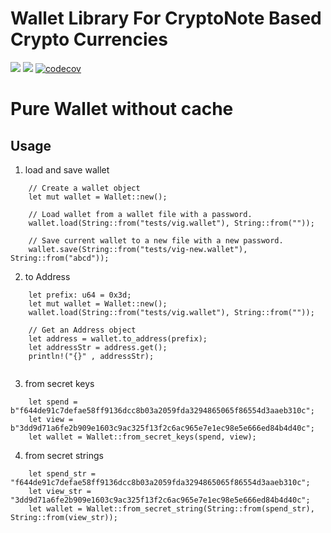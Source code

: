 # Wallet Library For CryptoNote Based Crypto Currencies


[![](https://travis-ci.com/cryptonote-rust/wallet.svg?branch=master)](https://travis-ci.com/cryptonote-rust/wallet)
[![](https://img.shields.io/crates/v/cryptonote-wallet.svg)](https://crates.io/crates/cryptonote-wallet)
[![codecov](https://codecov.io/gh/cryptonote-rust/wallet/branch/master/graph/badge.svg)](https://codecov.io/gh/cryptonote-rust/wallet)


# Pure Wallet without cache

## Usage

1. load and save wallet

```
    // Create a wallet object
    let mut wallet = Wallet::new();

    // Load wallet from a wallet file with a password.
    wallet.load(String::from("tests/vig.wallet"), String::from(""));

    // Save current wallet to a new file with a new password.
    wallet.save(String::from("tests/vig-new.wallet"), String::from("abcd"));
```

2. to Address
```
    let prefix: u64 = 0x3d;
    let mut wallet = Wallet::new();
    wallet.load(String::from("tests/vig.wallet"), String::from(""));

    // Get an Address object
    let address = wallet.to_address(prefix);
    let addressStr = address.get();
    println!("{}" , addressStr);
    
```

3. from secret keys
```
    let spend = b"f644de91c7defae58ff9136dcc8b03a2059fda3294865065f86554d3aaeb310c";
    let view = b"3dd9d71a6fe2b909e1603c9ac325f13f2c6ac965e7e1ec98e5e666ed84b4d40c";
    let wallet = Wallet::from_secret_keys(spend, view);
```

4. from secret strings
```
    let spend_str = "f644de91c7defae58ff9136dcc8b03a2059fda3294865065f86554d3aaeb310c";
    let view_str = "3dd9d71a6fe2b909e1603c9ac325f13f2c6ac965e7e1ec98e5e666ed84b4d40c";
    let wallet = Wallet::from_secret_string(String::from(spend_str), String::from(view_str));
```
